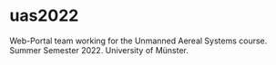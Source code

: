 # uas2022
Web-Portal team working for the Unmanned Aereal Systems course. Summer Semester 2022. University of Münster.
